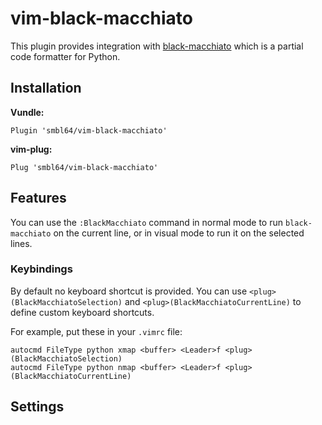 # vim-black-macchiato

This plugin provides integration with [black-macchiato][bm-url] which is a partial code formatter for Python.

## Installation

**Vundle:**

```
Plugin 'smbl64/vim-black-macchiato'
```

**vim-plug:**

```
Plug 'smbl64/vim-black-macchiato'
```

## Features

You can use the `:BlackMacchiato` command in normal mode to run `black-macchiato` on the current line, or in visual mode to run it on the selected lines.

### Keybindings 

By default no keyboard shortcut is provided. You can use `<plug>(BlackMacchiatoSelection)` and `<plug>(BlackMacchiatoCurrentLine)` to define custom keyboard shortcuts.

For example, put these in your `.vimrc` file:

```
autocmd FileType python xmap <buffer> <Leader>f <plug>(BlackMacchiatoSelection)
autocmd FileType python nmap <buffer> <Leader>f <plug>(BlackMacchiatoCurrentLine)
```

## Settings

### The `g:black_macchiato_path` option

Set this to your `black-macchiato` installation path. 

Default: `"black-macchiato"`

[bm-url]: https://github.com/wbolster/black-macchiato


